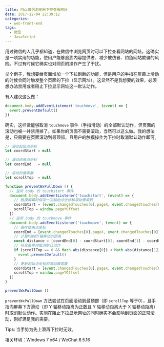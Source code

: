 ```yaml
---
title: 阻止微信浏览器下拉查看网址
date: 2017-12-04 22:39:12
categories:
  - web-front-end
tags:
  - 微信
  - JavaScript
---
```

用过微信的人几乎都知道，在微信中浏览网页时可以下拉查看网站的网址。这确实是一项实用的功能，使用户能够追溯内容提供者，减少被仿冒、钓鱼网站欺骗的风险。不过有时候它确实也对网页的操作产生了干扰。

<!-- more -->

举个例子，我想要给页面增加一个下拉刷新的功能，但是用户的手指在屏幕上滑动的时候会同时触发整个页面的下拉（显示网址）。这显然不是我想要的效果，必须想办法禁用或者阻止下拉显示网址这一默认动作。

有人建议这么做：

``` js
document.body.addEventListener('touchmove', (event) => {
  event.preventDefault()
})
```

确实，这样做能够取消 `touchmove` 事件（手指滑动）的全部默认动作，但页面的滚动也被一并禁用掉了。如果你的页面不需要滚动，当然可以这么做。我的想法是，只需要在页面滚动到最顶部，且用户的触摸操作为下拉时取消默认动作即可。

``` js
// 滑动起始点坐标
let coordStart = null

// 滑动结束点坐标
let coordEnd   = null

// 滚动的像素数
let scrollTop  = null

function preventWxPullDown () {
  // 监听 body 的 touchstart 事件
  document.body.addEventListener('touchstart', (event) => {
    // 触摸屏幕时保存一次起始点坐标和滚动像素数
    coordStart = [event.changedTouches[0].pageX, event.changedTouches[0].pageY]
    scrollTop = window.pageYOffset
  })
  // 监听 body 的 touchmove 事件
  document.body.addEventListener('touchmove', (event) => {
    // 保存结束点坐标
    coordEnd = [event.changedTouches[0].pageX, event.changedTouches[0].pageY]
    // 计算X轴和Y轴移动的距离
    const distance = [coordEnd[0] - coordStart[0], coordEnd[1] - coordStart[1]]
    // 符合条件时取消默认动作
    if (scrollTop == 0 && Math.abs(distance[0]) < Math.abs(distance[1]) && distance[1] > 0) {
      event.preventDefault()
    }
    // 更新起始点坐标和滚动像素数
    coordStart = [event.changedTouches[0].pageX, event.changedTouches[0].pageY]
    scrollTop = window.pageYOffset
  })
}

preventWxPullDown ()
```

`preventWxPullDown` 方法尝试在页面滚动到最顶部（即 `scrollTop` 等于0），且手指向屏幕下方滑动（即 Y 轴移动距离为正数且 Y 轴移动距离大于 X 轴移动距离）时取消默认动作。实测在阻止下拉显示网址的同时确实不会影响到页面的正常滚动，刚好满足我的需要。

Tips: 当手势为先上滑再下拉时无效。

相关环境：Windows 7 x64 / WeChat 6.5.16